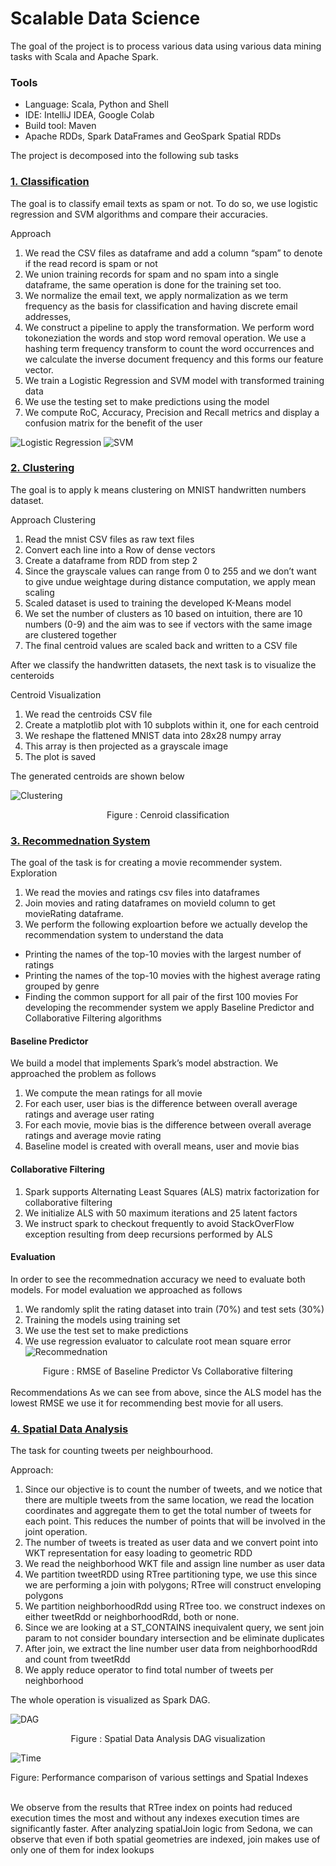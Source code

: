 # Scalable Data Science 
The goal of the project is to process various data using various data mining tasks with Scala and Apache Spark.

### Tools
* Language: Scala, Python and Shell
* IDE: IntelliJ IDEA, Google Colab
* Build tool: Maven
* Apache RDDs, Spark DataFrames and GeoSpark Spatial RDDs


The project is decomposed into the following sub tasks

### [1. Classification](https://github.com/htefera/Scalable-Data-Science-Assignment-2/tree/master/Classification)

The goal is to classify email texts as spam or not. To do so, we use logistic regression and SVM algorithms and compare their accuracies. 

Approach

1. We read the CSV files as dataframe and add a column “spam” to denote if the read record is spam or not
1. We union training records for spam and no spam into a single dataframe, the same operation is done for the training set too.
1. We normalize the email text, we apply normalization as we term frequency as the basis
for classification and having discrete email addresses,
2. We construct a pipeline to apply the transformation. We perform word tokoneziation the words and stop word removal operation. We use a hashing term frequency transform to count the word occurrences and we calculate the inverse document frequency and this forms our feature vector.
3.  We train a Logistic Regression and SVM model with transformed training data
4.  We use the testing set to make predictions using the model
5.  We compute RoC, Accuracy, Precision and Recall metrics and display a confusion matrix for the benefit of the user

![Logistic Regression](Images/lg.png)
![SVM](Images/svm.png)
### [2. Clustering](https://github.com/htefera/Scalable-Data-Science-Assignment-2/tree/master/Clustering)
The goal is to apply k means clustering  on MNIST handwritten numbers dataset.

Approach Clustering

1. Read the mnist CSV files as raw text files
2. Convert each line into a Row of dense vectors
3. Create a dataframe from RDD from step 2
4. Since the grayscale values can range from 0 to 255 and we don’t want to give undue weightage during distance computation, we apply mean scaling
5. Scaled dataset is used to training the developed K-Means model
6. We set the number of clusters as 10 based on intuition, there are 10 numbers (0-9) and the aim was to see if vectors with the same image are clustered together
7. The final centroid values are scaled back and written to a CSV file

After we classify the handwritten datasets, the next task is to visualize the centeroids 

Centroid Visualization
1. We read the centroids CSV file
2. Create a matplotlib plot with 10 subplots within it, one for each centroid
3. We reshape the flattened MNIST data into 28x28 numpy array
4. This array is then projected as a grayscale image
5. The plot is saved

The generated centroids are shown below


![Clustering](Images/c.png)
 <div align = "center">
  Figure : Cenroid classification
  </div>
  

### [3. Recommednation System](https://github.com/htefera/Scalable-Data-Science-Assignment-2/tree/master/Recommendation%20Systems)

The goal of the task is for creating a movie recommender system. 
Exploration
1. We read the movies and ratings csv files into dataframes
2. Join movies and rating dataframes on movieId column to get movieRating dataframe. 
3. We perform the following exploartion before we actually develop the recommendation system to understand the data
* Printing the names of the top-10 movies with the largest number of ratings
* Printing the names of the top-10 movies with the highest average rating grouped by genre
* Finding the common support for all pair of the first 100 movies 
For developing the recommender system we apply Baseline Predictor and Collaborative Filtering algorithms

#### Baseline Predictor

We build a model that implements Spark’s model abstraction. We approached the problem as follows
1. We compute the mean ratings for all movie
2. For each user, user bias is the difference between overall average ratings and average user rating
3. For each movie, movie bias is the difference between overall average ratings and average movie rating
4. Baseline model is created with overall means, user and movie bias

#### Collaborative Filtering
1. Spark supports Alternating Least Squares (ALS) matrix factorization for collaborative filtering
2. We initialize ALS with 50 maximum iterations and 25 latent factors
3. We instruct spark to checkout frequently to avoid StackOverFlow exception resulting from deep recursions performed by ALS

#### Evaluation 
In order to see the recommednation accuracy we need to evaluate both models. For model evaluation we approached as follows

1. We randomly split the rating dataset into train (70%) and test sets (30%)
2. Training the models using training set
3. We use the test set to make predictions
4. We use regression evaluator to calculate root mean square error
![Recommednation](Images/r.png)
<div align="center">
 Figure : RMSE of Baseline Predictor Vs Collaborative filtering
 </div>
 
<br>
Recommendations
As we can see from above, since the ALS model has the lowest RMSE we use it for recommending best movie for all
users.  



### [4. Spatial Data Analysis](https://github.com/htefera/Scalable-Data-Science-Assignment-2/tree/master/Spatial%20Data%20Analysis)

The task for counting tweets per neighbourhood. 

Approach:
1. Since our objective is to count the number of tweets, and we notice that there are multiple tweets from the same location, we read the location coordinates and aggregate  them to get the total number of tweets for each point. This reduces the number of points that will be involved in the joint operation.
2. The number of tweets is treated as user data and we convert point into WKT representation for easy loading to geometric RDD
3. We read the neighborhood WKT file and assign line number as user data
4. We partition tweetRDD using RTree partitioning type, we use this since we are performing a join with polygons; RTree will construct enveloping polygons
5. We partition neighborhoodRdd using RTree too. we construct indexes on either tweetRdd or neighborhoodRdd, both or none.
6. Since we are looking at a ST_CONTAINS inequivalent query, we sent join param to not consider boundary intersection and be eliminate duplicates
7. After join, we extract the line number user data from neighborhoodRdd and count from tweetRdd
8. We apply reduce operator to find total number of tweets per neighborhood


The whole operation is visualized as Spark DAG.

![DAG](Images/dag.png)
<div align="center">
 Figure : Spatial Data Analysis DAG visualization
 
 </div>
 
 
 
 ![Time](Images/index.png)
 <div aling="center">
 Figure:  Performance comparison of various settings and Spatial Indexes
 </div>
 
 <br>
 
We observe from the results that RTree index on points had reduced execution times the most
and without any indexes execution times are significantly faster.
After analyzing spatialJoin logic from Sedona, we can observe that even if both spatial
geometries are indexed, join makes use of only one of them for index lookups









